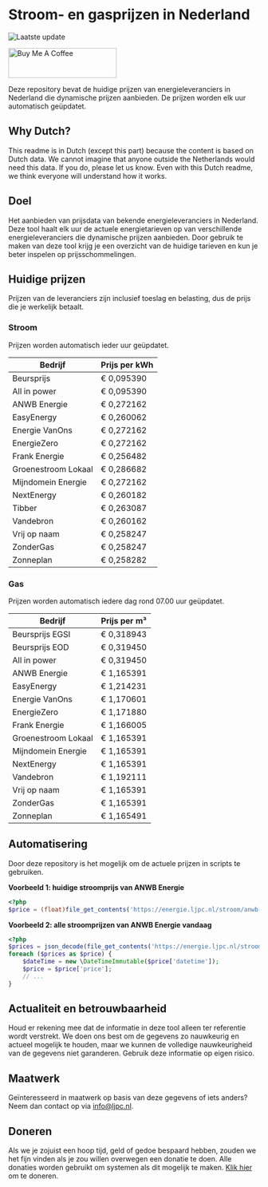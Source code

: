 # Stroom- en gasprijzen in Nederland

![Laatste update](https://img.shields.io/badge/laatste%20update-2025--07--01%2001%3A00%20CET-brightgreen)

<a href="https://www.buymeacoffee.com/Lars-" target="_blank"><img src="https://cdn.buymeacoffee.com/buttons/v2/default-orange.png" alt="Buy Me A Coffee" height="60" style="height: 60px !important;width: 217px !important;" ></a>

Deze repository bevat de huidige prijzen van energieleveranciers in Nederland die dynamische prijzen aanbieden. De prijzen worden elk uur automatisch geüpdatet.

## Why Dutch?

This readme is in Dutch (except this part) because the content is based on Dutch data. We cannot imagine that anyone outside the Netherlands would need this data. If you do, please let us know. Even with this Dutch readme, we think
everyone will understand how it works.

## Doel

Het aanbieden van prijsdata van bekende energieleveranciers in Nederland. Deze tool haalt elk uur de actuele energietarieven op van verschillende energieleveranciers die dynamische prijzen aanbieden. Door gebruik te maken van deze tool
krijg je een overzicht van de huidige tarieven en kun je beter inspelen op prijsschommelingen.

## Huidige prijzen

Prijzen van de leveranciers zijn inclusief toeslag en belasting, dus de prijs die je werkelijk betaalt.

### Stroom

Prijzen worden automatisch ieder uur geüpdatet.

 Bedrijf | Prijs per kWh 
---------|---------------
Beursprijs | € 0,095390
All in power | € 0,095390
ANWB Energie | € 0,272162
EasyEnergy | € 0,260062
Energie VanOns | € 0,272162
EnergieZero | € 0,272162
Frank Energie | € 0,256482
Groenestroom Lokaal | € 0,286682
Mijndomein Energie | € 0,272162
NextEnergy | € 0,260182
Tibber | € 0,263087
Vandebron | € 0,260162
Vrij op naam | € 0,258247
ZonderGas | € 0,258247
Zonneplan | € 0,258282


### Gas

Prijzen worden automatisch iedere dag rond 07.00 uur geüpdatet.

 Bedrijf | Prijs per m³ 
---------|--------------
Beursprijs EGSI | € 0,318943
Beursprijs EOD | € 0,319450
All in power | € 0,319450
ANWB Energie | € 1,165391
EasyEnergy | € 1,214231
Energie VanOns | € 1,170601
EnergieZero | € 1,171880
Frank Energie | € 1,166005
Groenestroom Lokaal | € 1,165391
Mijndomein Energie | € 1,165391
NextEnergy | € 1,165391
Vandebron | € 1,192111
Vrij op naam | € 1,165391
ZonderGas | € 1,165391
Zonneplan | € 1,165491


## Automatisering

Door deze repository is het mogelijk om de actuele prijzen in scripts te gebruiken.

**Voorbeeld 1: huidige stroomprijs van ANWB Energie**

```php
<?php
$price = (float)file_get_contents('https://energie.ljpc.nl/stroom/anwb-energie-nu.txt');

```

**Voorbeeld 2: alle stroomprijzen van ANWB Energie vandaag**

```php
<?php
$prices = json_decode(file_get_contents('https://energie.ljpc.nl/stroom/all-in-power-vandaag.json'),true);
foreach ($prices as $price) {
    $dateTime = new \DateTimeImmutable($price['datetime']);
    $price = $price['price'];
    // ...
}
```

## Actualiteit en betrouwbaarheid

Houd er rekening mee dat de informatie in deze tool alleen ter referentie wordt verstrekt. We doen ons best om de gegevens zo nauwkeurig en actueel mogelijk te houden, maar we kunnen de volledige nauwkeurigheid van de gegevens niet
garanderen. Gebruik deze informatie op eigen risico.

## Maatwerk

Geïnteresseerd in maatwerk op basis van deze gegevens of iets anders? Neem dan contact op
via [info@ljpc.nl](mailto:info@ljpc.nl?subject=Energie%20prijzen).

## Doneren

Als we je zojuist een hoop tijd, geld of gedoe bespaard hebben, zouden we het fijn vinden als je zou willen overwegen een
donatie te doen. Alle donaties worden gebruikt om systemen als dit mogelijk te
maken. [Klik hier](https://www.buymeacoffee.com/Lars-) om te doneren.
